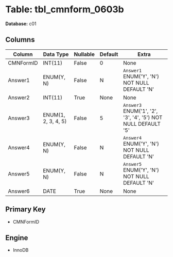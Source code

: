 # Table: tbl_cmnform_0603b

**Database:** c01

## Columns

| Column | Data Type | Nullable | Default | Extra |
|--------|-----------|----------|---------|-------|
| CMNFormID | INT(11) | False | 0 | None |
| Answer1 | ENUM(Y, N) | False | N | `Answer1` ENUM('Y', 'N') NOT NULL DEFAULT 'N' |
| Answer2 | INT(11) | True | None | None |
| Answer3 | ENUM(1, 2, 3, 4, 5) | False | 5 | `Answer3` ENUM('1', '2', '3', '4', '5') NOT NULL DEFAULT '5' |
| Answer4 | ENUM(Y, N) | False | N | `Answer4` ENUM('Y', 'N') NOT NULL DEFAULT 'N' |
| Answer5 | ENUM(Y, N) | False | N | `Answer5` ENUM('Y', 'N') NOT NULL DEFAULT 'N' |
| Answer6 | DATE | True | None | None |

## Primary Key
- CMNFormID

## Engine
- InnoDB
